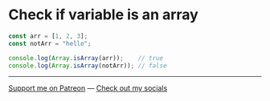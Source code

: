 # Check if variable is an array

```js
const arr = [1, 2, 3];
const notArr = "hello";

console.log(Array.isArray(arr));    // true
console.log(Array.isArray(notArr)); // false
```

---

[Support me on Patreon](https://www.patreon.com/axorax) — [Check out my socials](https://github.com/axorax/socials)
